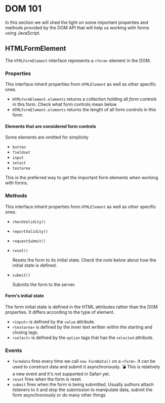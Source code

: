 # DOM 101

In this section we will shed the light on some important properties and methods provided by the DOM API that will help us working with forms using JavaScript.

## HTMLFormElement

The `HTMLFormElement` interface represents a `<form>` element in the DOM.

### Properties

This interface inherit properties from `HTMLElement` as well as other specific ones.

* `HTMLFormElement.elements` returns a collection holding all *form controls* in this form. Check what form controls mean below
* `HTMLFormElement.elements` returns the length of all form controls in this form.

#### Elements that are considered form controls

Some elements are omitted for simplicity

* `button`
* `fieldset`
* `input`
* `select`
* `textarea`

This is the preferred way to get the important form elements when working with forms.

### Methods

This interface inherit properties from `HTMLElement` as well as other specific ones.

- `checkValidity()`

- `reportValidity()`

- `requestSubmit()`

- `reset()`

  Resets the form to its initial state. Check the note below about how the initial state is defined. 

- `submit()`

  Submits the form to the server.

#### Form's initial state

The form initial state is defined in the HTML attributes rather than the DOM properties. It differs according to the type of element.

* `<input>` is defined by the `value` attribute.
* `<textarea>` is defined by the inner text written within the starting and closing tags.
* `<select>` is defined by the `option` tags that has the `selected` attribute.

### Events

* `formdata` fires every time we call `new FormData()` on a `<form>`. It can be used to construct data and submit it asynchronously. 💣 This is relatively a new event and it's not supported in Safari yet.
* `reset` fires when the form is reset.
* `submit` fires when the form is being submitted. Usually authors attach listeners to it and stop the submission to manipulate data, submit the form asynchronously or do many other things

